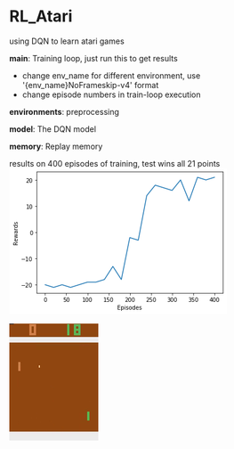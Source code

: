 # RL_Atari
 using DQN to learn atari games
 
 **main**: Training loop, just run this to get results
 * change env_name for different environment, use '{env_name}NoFrameskip-v4' format
 * change episode numbers in train-loop execution
 
 **environments**: preprocessing
 
 **model**: The DQN model
 
 **memory**: Replay memory
 
 results on 400 episodes of training, test wins all 21 points
 ![data](https://github.com/YashBhartia00/RL_Atari/blob/master/train_stats.png)
 
 ![test](https://github.com/YashBhartia00/RL_Atari/blob/master/test_result.gif)
 

